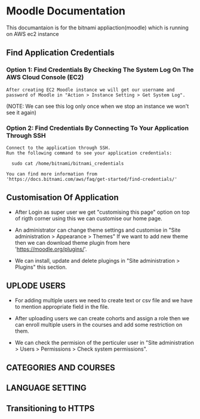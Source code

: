# Moodle Documentation
This documantaion is for the bitnami appliaction(moodle) which is running on AWS ec2 instance

## Find Application Credentials 
### Option 1: Find Credentials By Checking The System Log On The AWS Cloud Console (EC2)
    After creating EC2 Moodle instance we will get our username and password of Moodle in "Action > Instance Setting > Get System Log".

(NOTE: We can see this log only once when we stop an instance we won't see it again)

### Option 2: Find Credentials By Connecting To Your Application Through SSH
    Connect to the application through SSH.
    Run the following command to see your application credentials:
`   sudo cat /home/bitnami/bitnami_credentials
`
   
    You can find more information from
    'https://docs.bitnami.com/aws/faq/get-started/find-credentials/'

## Customisation Of Application

- After Login as super user we get "customising this page" option on top of rigth corner using this we can customise our home page.

- An administrator can change theme settings and customise  in "Site administration > Appearance > Themes"
    If we want to add new theme then we can download theme plugin from here 'https://moodle.org/plugins/'.

- We can install, update and delete plugings in "Site administration > Plugins" this section.

## UPLODE USERS

- For adding multiple users we need to create text or csv file and we have to mention appropriate field in the file.

- After uploading users we can create cohorts and assign a role then we can enroll multiple users in the courses and add some restriction on them.

- We can check the permision of the perticuler user in "Site administration > Users > Permissions > Check system permissions".

## CATEGORIES AND COURSES

## LANGUAGE SETTING

## Transitioning to HTTPS
